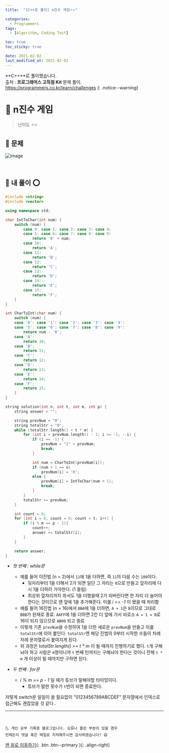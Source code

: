 ```yaml
---
title:  "[C++로 풀이] n진수 게임⭐⭐" 

categories:
  - Programmers
tags:
  - [Algorithm, Coding Test]

toc: true
toc_sticky: true

date: 2021-02-02
last_modified_at: 2021-02-02
---
```

**C++**로 풀이했습니다.  
출처 : **프로그래머스 고득점 Kit** 문제 풀이. <https://programmers.co.kr/learn/challenges>
{: .notice--warning}

# 📌 n진수 게임

> 난이도 ⭐⭐

## 🚀 문제

![image](https://user-images.githubusercontent.com/42318591/106495960-a9044700-64ff-11eb-82a8-aac55f2a194b.png)

<br>

## 🚀 내 풀이 ⭕

```cpp
#include <string>
#include <vector>

using namespace std;

char IntToChar(int num) {
    switch (num) {
        case 0: case 1: case 2: case 3: case 4:
        case 5: case 6: case 7: case 8: case 9:
            return '0' + num;
        case 10:
            return 'A';
        case 11:
            return 'B';
        case 12:
            return 'C';
        case 13:
            return 'D';
        case 14:
            return 'E';
        case 15:
            return 'F';
    }
}

int CharToInt(char num) {
    switch (num) {
    case '0': case '1': case '2': case '3': case '4':
    case '5': case '6': case '7': case '8': case '9':
        return num - '0';
    case 'A':
        return 10;
    case 'B':
        return 11;
    case 'C':
        return 12;
    case 'D':
        return 13;
    case 'E':
        return 14;
    case 'F':
        return 15;
    }
}

string solution(int n, int t, int m, int p) {
    string answer = "";

    string prevNum = "0";
    string totalStr = "0";
    while (totalStr.length() < t * m) {
        for (int i = prevNum.length() - 1; i >= -1; --i) {
            if (i == -1) {
                prevNum = "1" + prevNum;
                break;
            }

            int num = CharToInt(prevNum[i]);
            if (num + 1 == n) 
                prevNum[i] = '0';
            else {
                prevNum[i] = IntToChar(num + 1);
                break;
            }
        }
        totalStr += prevNum;
    }

    int count = 0;
    for (int i = 0, count = 0; count < t; i++) {
        if (i % m == p - 1){
            count++;
            answer += totalStr[i];
        }
    }

    return answer;
}
```

- *첫 번째 : while문*
  - 예를 들어 이진법 (n = 2)에서 `11`에 1을 더하면, 즉 `11`의 다음 수는 `100`이다. 
    - 뒷자리부터 1을 더해서 2가 되면 일단 그 자리는 `0`으로 만들고 앞자리에 다시 1을 더하러 가야한다. (1 올림)
    - 최상위 앞자리까지 와서도 1을 더했을때 2가 되버린다면 한 자리 더 늘어야 한다는 것이므로 맨 앞에 1을 추가해준다. 이를 *i == -1* 이 됐을 때 처리함
  - 예를 들어 16진법 (n = 16)에서 `BBA`에 1을 더하면, `A + 1`은 `B`이므로 그대로 `BBB`가 된채로 종료. `AAFF`에 1을 더하면 2칸 더 앞에 가서 비로소 `A = 1 = B`로 16이 되지 않으므로 `AB00` 되고 종료 
  - 이렇게 기존 `prevNum`을 수정하여 1을 더한 새로운 `prevNum`을 만들고 이를 `totalStr`에 이어 붙인다. `totalStr`엔 해당 진법의 0부터 시작한 수들이 차례차례 문자열로서 붙여지게 된다. 
  - 위 과정은 *totalStr.length() >= t * m* 이 될 때까지 진행하기로 했다. `t`개 구해놔야 하고 사람은 `m`명이니까 `t` 번째 턴까지는 구해놔야 한다는 것이니 전체 `t * m` 개 이상이 될 때까지만 구하면 된다. 


- *두 번째 : for문*
  - *i % m == p - 1* 일 때가 튜브가 말해야할 타이밍이다. 
    - 튜브가 말한 횟수가 `t`번이 되면 종료한다.


저렇게 switch문 일일이 쓸 필요없이 "0123456789ABCDEF" 문자열에서 인덱스로 접근해도 괜찮았을 것 같다..

***
<br>

    🌜 개인 공부 기록용 블로그입니다. 오류나 틀린 부분이 있을 경우 
    언제든지 댓글 혹은 메일로 지적해주시면 감사하겠습니다! 😄

[맨 위로 이동하기](#){: .btn .btn--primary }{: .align-right}